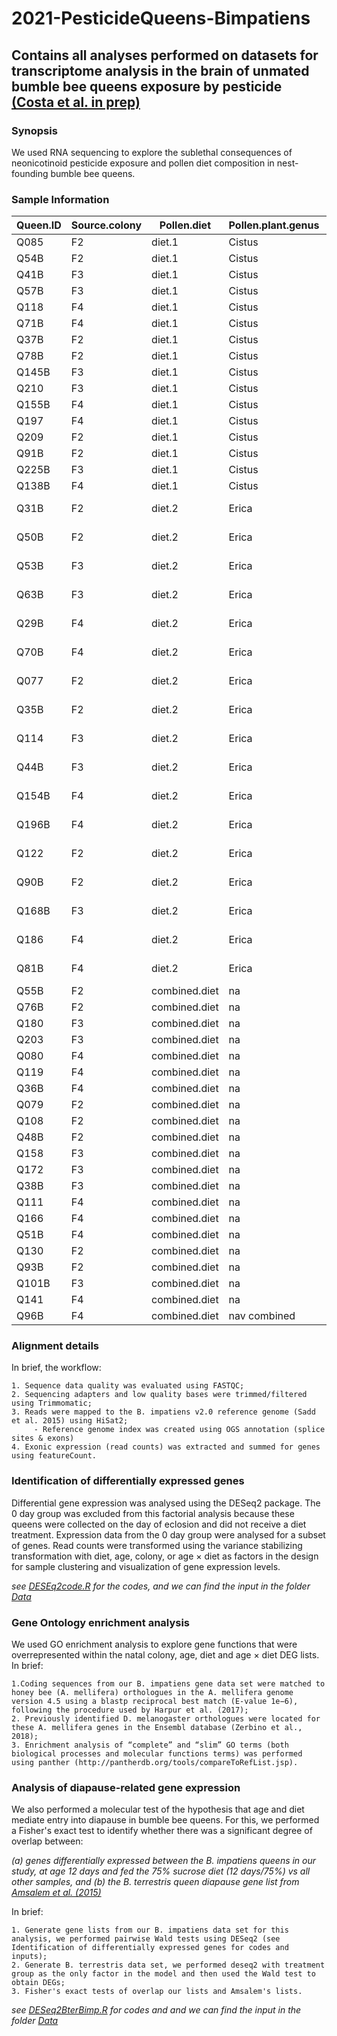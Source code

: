 # 2021-PesticideQueens-Bimpatiens

## Contains all analyses performed on datasets for transcriptome analysis in the brain of unmated bumble bee queens exposure by pesticide [(Costa et al. in prep)](https://onlinelibrary.wiley.com/doi/abs/10.1111/mec.15361)

### Synopsis

We used RNA sequencing to explore the sublethal consequences of neonicotinoid pesticide exposure and pollen diet composition in nest-founding bumble bee queens.

### Sample Information

|Queen.ID |	Source.colony |	Pollen.diet |	Pollen.plant.genus | 	Pollen.diet.type |	Pesticide.exposure |	Pesticide.group |
|---------|-------------------|--------------|----------------------|---------------------|-------------------------|-------------------|
|Q085 |	F2 |	diet.1 |	Cistus |	rockrose |	no.exposured |	control |
|Q54B |	F2 |	diet.1 |	Cistus |	rockrose |	no.exposured |	control |
|Q41B |	F3 |	diet.1 |	Cistus |	rockrose |	no.exposured |	control |
|Q57B |	F3 |	diet.1 | Cistus |	rockrose |	no.exposured |	control |
|Q118 |	F4 |	diet.1 |	Cistus |	rockrose |	no.exposured |	control |
|Q71B |	F4 |	diet.1 |	Cistus |	rockrose |	no.exposured |	control |
|Q37B |	F2 |	diet.1 |	Cistus |	rockrose |	early.exposure |	IMD-A |
|Q78B |	F2 |	diet.1 |	Cistus |	rockrose |	early.exposure |	IMD-A |
|Q145B |	F3 |	diet.1 |	Cistus |	rockrose |	early.exposure |	IMD-A |
|Q210 |	F3 |	diet.1 |	Cistus |	rockrose |	early.exposure |	IMD-A |
|Q155B |	F4 |	diet.1 |	Cistus |	rockrose |	early.exposure |	IMD-A |
|Q197 |	F4 |	diet.1 |	Cistus |	rockrose |	early.exposure |	IMD-A |
|Q209 |	F2 |	diet.1 |	Cistus |	rockrose |	chronic.exposure |	IMD-B |
|Q91B |	F2 |	diet.1 |	Cistus |	rockrose |	chronic.exposure |	IMD-B |
|Q225B |	F3 |	diet.1 |	Cistus |	rockrose |	chronic.exposure |	IMD-B |
|Q138B |	F4 |	diet.1 |	Cistus |	rockrose |	chronic.exposure |	IMD-B |
|Q31B |	F2 |	diet.2 |	Erica |	heather	no.exposured |	control  |
|Q50B |	F2 |	diet.2 |	Erica |	heather	no.exposured |	control  |
|Q53B |	F3 |	diet.2 |	Erica |	heather	no.exposured |	control  |
|Q63B |	F3 |	diet.2 |	Erica |	heather	no.exposured |	control  |
|Q29B |	F4 |	diet.2 |	Erica |	heather	no.exposured |	control  |
|Q70B |	F4 |	diet.2 |	Erica |	heather	no.exposured |	control  |
|Q077 |	F2 |	diet.2 |	Erica |	heather	early.exposure |	IMD-A |
|Q35B |	F2 |	diet.2 |	Erica |	heather	early.exposure |	IMD-A |
|Q114 |	F3 |	diet.2 |	Erica |	heather	early.exposure |IMD-A |
|Q44B |	F3 |	diet.2 |	Erica |	heather	early.exposure |	IMD-A |
|Q154B |	F4 |	diet.2 |	Erica |	heather	early.exposure |	IMD-A |
|Q196B |	F4 |	diet.2 |	Erica |	heather	early.exposure |	IMD-A |
|Q122 |	F2 |	diet.2 |	Erica |	heather	chronic.exposure |	IMD-B |
|Q90B |	F2 |	diet.2 |	Erica |	heather	chronic.exposure |	IMD-B |
|Q168B |	F3 |	diet.2 |	Erica |	heather	chronic.exposure |	IMD-B |
|Q186 |	F4 |	diet.2 |	Erica |	heather	chronic.exposure |	IMD-B |
|Q81B |	F4 |	diet.2 |	Erica |	heather	chronic.exposure |	IMD-B |
|Q55B |	F2 |	combined.diet |	na |	combined |	no.exposured |	control |
|Q76B |	F2 |	combined.diet |	na |	combined |	no.exposured |	control |
|Q180 |	F3 |	combined.diet |	na |	combined |	no.exposured | 	control |
|Q203 |	F3 |	combined.diet |	na |	combined |	no.exposured |	control |
|Q080 |	F4 |	combined.diet |	na |	combined |	no.exposured |	control |
|Q119 |	F4 |	combined.diet |	na |	combined |	no.exposured |	control |
|Q36B |	F4 |	combined.diet |	na |	combined |	no.exposured |	control |
|Q079 |	F2 |	combined.diet |	na |	combined |	early.exposure |	IMD-A |
|Q108 |	F2 |	combined.diet |	na |	combined |	early.exposure |	IMD-A |
|Q48B |	F2 |	combined.diet |	na |	combined |	early.exposure |	IMD-A |
|Q158 |	F3 |	combined.diet |	na |	combined |	early.exposure |	IMD-A |
|Q172 |	F3 |	combined.diet |	na |	combined |	early.exposure |	IMD-A |
|Q38B |	F3 |	combined.diet |	na |	combined |	early.exposure |	IMD-A |
|Q111 |	F4 |	combined.diet |	na |	combined |	early.exposure |	IMD-A |
|Q166 |	F4 |	combined.diet |	na |	combined |	early.exposure |	IMD-A |
|Q51B |	F4 |	combined.diet |	na |	combined |	early.exposure |	IMD-A |
|Q130 |	F2 |	combined.diet |	na |	combined |	chronic.exposure |	IMD-B |
|Q93B |	F2 |	combined.diet |	na |	combined |	early.exposure |	IMD-B |
|Q101B |	F3 |	combined.diet |	na |	combined |	chronic.exposure |	IMD-B |
|Q141 |	F4 |	combined.diet |	na |	combined |	early.exposure |	IMD-B |
|Q96B |	F4 |	combined.diet |	nav	combined |	chronic.exposure |	IMD-B |


### Alignment details

In brief, the workflow:

````
1. Sequence data quality was evaluated using FASTQC;
2. Sequencing adapters and low quality bases were trimmed/filtered using Trimmomatic;
3. Reads were mapped to the B. impatiens v2.0 reference genome (Sadd et al. 2015) using HiSat2;
	 - Reference genome index was created using OGS annotation (splice sites & exons)
4. Exonic expression (read counts) was extracted and summed for genes using featureCount.
````

### Identification of differentially expressed genes

Differential gene expression was analysed using the DESeq2 package. The 0 day group was excluded from this factorial analysis because these queens were collected on the day of eclosion and did not receive a diet treatment. Expression data from the 0 day group were analysed for a subset of genes. Read counts were transformed using the variance stabilizing transformation with diet, age, colony, or age × diet as factors in the design for sample clustering and visualization of gene expression levels.

_see [DESEq2code.R](https://github.com/claudinpcosta/2020-FatBodyQueens-Bimpatiens/blob/master/DESEq2code.R) for the codes, and we can find the input in the folder [Data](https://github.com/claudinpcosta/2021-PesticideQueens-Bimpatiens/tree/master/DATA)_

### Gene Ontology enrichment analysis

We used GO enrichment analysis to explore gene functions that were overrepresented within the natal colony, age, diet and age × diet DEG lists. In brief:

````````
1.Coding sequences from our B. impatiens gene data set were matched to honey bee (A. mellifera) orthologues in the A. mellifera genome version 4.5 using a blastp reciprocal best match (E-value 1e−6), following the procedure used by Harpur et al. (2017);
2. Previously identified D. melanogaster orthologues were located for these A. mellifera genes in the Ensembl database (Zerbino et al., 2018);
3. Enrichment analysis of “complete” and “slim” GO terms (both biological processes and molecular functions terms) was performed using panther (http://pantherdb.org/tools/compareToRefList.jsp).

`````````

### Analysis of diapause-related gene expression

We also performed a molecular test of the hypothesis that age and diet mediate entry into diapause in bumble bee queens. For this, we performed a Fisher's exact test to identify whether there was a significant degree of overlap between:

_(a) genes differentially expressed between the B. impatiens queens in our study, at age 12 days and fed the 75% sucrose diet (12 days/75%) vs all other samples, and
(b) the B. terrestris queen diapause gene list from [Amsalem et al. (2015)](https://onlinelibrary.wiley.com/doi/abs/10.1111/mec.13410)_
	
	
In brief:

````````
1. Generate gene lists from our B. impatiens data set for this analysis, we performed pairwise Wald tests using DESeq2 (see Identification of differentially expressed genes for codes and inputs);
2. Generate B. terrestris data set, we performed deseq2 with treatment group as the only factor in the model and then used the Wald test to obtain DEGs;
3. Fisher's exact tests of overlap our lists and Amsalem's lists.

`````````

_see [DESeq2BterBimp.R](https://github.com/claudinpcosta/2020-FatBodyQueens-Bimpatiens/blob/master/DESeq2BterBimp.R) for codes and  and we can find the input in the folder [Data](https://github.com/claudinpcosta/2021-PesticideQueens-Bimpatiens/tree/master/DATA)_

